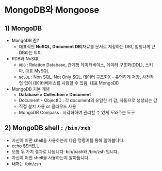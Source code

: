 # MongoDB와 Mongoose
## 1) MongoDB
- MongoDB 란?
  - 대표적인 <b>NoSQL, Document DB</b>(자료를 문서로 저장하는 DB), 엄청나게 큰 DB라는 의미
- RDB와 NoSQL
  - `RDB` : Relation Database, 관계형 데이터베이스, 데이터 구조화(DDL), 스키마, 대표 MySQL
  - `NoSQL` : Non SQL, Not Only SQL, 데이터 구조화X - 유연하게 저장, 사전작업 없이 데이터베이스를 사용할 수 있음, 대표 MongoDB
- MongoDB 기본 개념
  - <b>Database > Collection > Document</b>
  - Document - ObjectID : 각 document의 유일한 키 값, 자동으로 생성되는 값
  - 직접 설치 사용 or 클라우드 사용
  - MongoDB Compass : 시각화하여 관리할 수 있게 도와주는 도구
  
## 2) MongoDB shell : <b>`/bin/zsh`</b>
- 자신이 어떤 shell을 사용하는지 다음 명령어를 통해 알아봅니다.
- echo $SHELL
- 보통 두 가지 결과로 나뉩니다. bin/bash와 /bin/zsh 입니다.
- 자신이 어떤 shell을 사용하는지 알아둡니다.
- 내꺼는 /bin/zsh